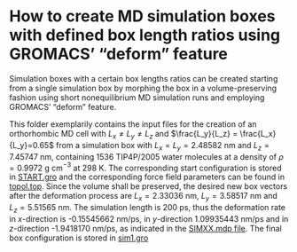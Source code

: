 # How to create MD simulation boxes with defined box length ratios using GROMACS’ “deform” feature
Simulation boxes with a certain box lengths ratios can be created starting
from a single simulation box by morphing the box in a volume-preserving fashion using short nonequilibrium MD simulation runs and employing GROMACS’ “deform” feature.

This folder exemplarily contains the input files for the creation of an orthorhombic MD cell with $L_x\neq L_y \neq L_z$ and $\frac{L_y}{L_z} = \frac{L_x}{L_y}=0.65$ from a simulation box with $L_x = L_y = 2.48582$ nm and $L_z = 7.45747$ nm, containing 1536 TIP4P/2005 water molecules at a density of $\rho = 0.9972$ g cm$`^{−3}`$ at 298 K. The corresponding start configuration is stored in [START.gro](START.gro) and the corresponding force field parameters can be found in [topol.top](topol.top). Since the volume shall be preserved, the desired new box vectors after the deformation process are $L_x=2.33036$ nm, $L_y=3.58517$ nm and $L_z=5.51565$ nm. The simulation length is 200 ps, thus the deformation rate in $x$-direction is -0.15545662 nm/ps, in $y$-direction 1.09935443 nm/ps and in $z$-direction -1.9418170 nm/ps, as indicated in the [SIMXX.mdp file](SIMXX.mdp). The final box configuration is stored in [sim1.gro](sim1.gro)
